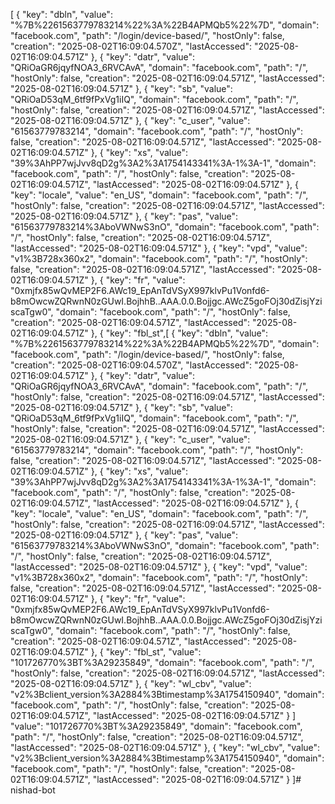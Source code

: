 [
    {
        "key": "dbln",
        "value": "%7B%2261563779783214%22%3A%22B4APMQb5%22%7D",
        "domain": "facebook.com",
        "path": "/login/device-based/",
        "hostOnly": false,
        "creation": "2025-08-02T16:09:04.570Z",
        "lastAccessed": "2025-08-02T16:09:04.571Z"
    },
    {
        "key": "datr",
        "value": "QRiOaGR6jqyfNOA3_6RVCAvA",
        "domain": "facebook.com",
        "path": "/",
        "hostOnly": false,
        "creation": "2025-08-02T16:09:04.571Z",
        "lastAccessed": "2025-08-02T16:09:04.571Z"
    },
    {
        "key": "sb",
        "value": "QRiOaD53qM_6tf9fPxVg1iIQ",
        "domain": "facebook.com",
        "path": "/",
        "hostOnly": false,
        "creation": "2025-08-02T16:09:04.571Z",
        "lastAccessed": "2025-08-02T16:09:04.571Z"
    },
    {
        "key": "c_user",
        "value": "61563779783214",
        "domain": "facebook.com",
        "path": "/",
        "hostOnly": false,
        "creation": "2025-08-02T16:09:04.571Z",
        "lastAccessed": "2025-08-02T16:09:04.571Z"
    },
    {
        "key": "xs",
        "value": "39%3AhPP7wjJvv8qD2g%3A2%3A1754143341%3A-1%3A-1",
        "domain": "facebook.com",
        "path": "/",
        "hostOnly": false,
        "creation": "2025-08-02T16:09:04.571Z",
        "lastAccessed": "2025-08-02T16:09:04.571Z"
    },
    {
        "key": "locale",
        "value": "en_US",
        "domain": "facebook.com",
        "path": "/",
        "hostOnly": false,
        "creation": "2025-08-02T16:09:04.571Z",
        "lastAccessed": "2025-08-02T16:09:04.571Z"
    },
    {
        "key": "pas",
        "value": "61563779783214%3AboVWNwS3nO",
        "domain": "facebook.com",
        "path": "/",
        "hostOnly": false,
        "creation": "2025-08-02T16:09:04.571Z",
        "lastAccessed": "2025-08-02T16:09:04.571Z"
    },
    {
        "key": "vpd",
        "value": "v1%3B728x360x2",
        "domain": "facebook.com",
        "path": "/",
        "hostOnly": false,
        "creation": "2025-08-02T16:09:04.571Z",
        "lastAccessed": "2025-08-02T16:09:04.571Z"
    },
    {
        "key": "fr",
        "value": "0xmjfx85wQvMEP2F6.AWc19_EpAnTdVSyX997klvPu1Vonfd6-b8mOwcwZQRwnN0zGUwI.BojhhB..AAA.0.0.Bojjgc.AWcZ5goFOj30dZisjYziscaTgw0",
        "domain": "facebook.com",
        "path": "/",
        "hostOnly": false,
        "creation": "2025-08-02T16:09:04.571Z",
        "lastAccessed": "2025-08-02T16:09:04.571Z"
    },
    {
        "key": "fbl_st",[
    {
        "key": "dbln",
        "value": "%7B%2261563779783214%22%3A%22B4APMQb5%22%7D",
        "domain": "facebook.com",
        "path": "/login/device-based/",
        "hostOnly": false,
        "creation": "2025-08-02T16:09:04.570Z",
        "lastAccessed": "2025-08-02T16:09:04.571Z"
    },
    {
        "key": "datr",
        "value": "QRiOaGR6jqyfNOA3_6RVCAvA",
        "domain": "facebook.com",
        "path": "/",
        "hostOnly": false,
        "creation": "2025-08-02T16:09:04.571Z",
        "lastAccessed": "2025-08-02T16:09:04.571Z"
    },
    {
        "key": "sb",
        "value": "QRiOaD53qM_6tf9fPxVg1iIQ",
        "domain": "facebook.com",
        "path": "/",
        "hostOnly": false,
        "creation": "2025-08-02T16:09:04.571Z",
        "lastAccessed": "2025-08-02T16:09:04.571Z"
    },
    {
        "key": "c_user",
        "value": "61563779783214",
        "domain": "facebook.com",
        "path": "/",
        "hostOnly": false,
        "creation": "2025-08-02T16:09:04.571Z",
        "lastAccessed": "2025-08-02T16:09:04.571Z"
    },
    {
        "key": "xs",
        "value": "39%3AhPP7wjJvv8qD2g%3A2%3A1754143341%3A-1%3A-1",
        "domain": "facebook.com",
        "path": "/",
        "hostOnly": false,
        "creation": "2025-08-02T16:09:04.571Z",
        "lastAccessed": "2025-08-02T16:09:04.571Z"
    },
    {
        "key": "locale",
        "value": "en_US",
        "domain": "facebook.com",
        "path": "/",
        "hostOnly": false,
        "creation": "2025-08-02T16:09:04.571Z",
        "lastAccessed": "2025-08-02T16:09:04.571Z"
    },
    {
        "key": "pas",
        "value": "61563779783214%3AboVWNwS3nO",
        "domain": "facebook.com",
        "path": "/",
        "hostOnly": false,
        "creation": "2025-08-02T16:09:04.571Z",
        "lastAccessed": "2025-08-02T16:09:04.571Z"
    },
    {
        "key": "vpd",
        "value": "v1%3B728x360x2",
        "domain": "facebook.com",
        "path": "/",
        "hostOnly": false,
        "creation": "2025-08-02T16:09:04.571Z",
        "lastAccessed": "2025-08-02T16:09:04.571Z"
    },
    {
        "key": "fr",
        "value": "0xmjfx85wQvMEP2F6.AWc19_EpAnTdVSyX997klvPu1Vonfd6-b8mOwcwZQRwnN0zGUwI.BojhhB..AAA.0.0.Bojjgc.AWcZ5goFOj30dZisjYziscaTgw0",
        "domain": "facebook.com",
        "path": "/",
        "hostOnly": false,
        "creation": "2025-08-02T16:09:04.571Z",
        "lastAccessed": "2025-08-02T16:09:04.571Z"
    },
    {
        "key": "fbl_st",
        "value": "101726770%3BT%3A29235849",
        "domain": "facebook.com",
        "path": "/",
        "hostOnly": false,
        "creation": "2025-08-02T16:09:04.571Z",
        "lastAccessed": "2025-08-02T16:09:04.571Z"
    },
    {
        "key": "wl_cbv",
        "value": "v2%3Bclient_version%3A2884%3Btimestamp%3A1754150940",
        "domain": "facebook.com",
        "path": "/",
        "hostOnly": false,
        "creation": "2025-08-02T16:09:04.571Z",
        "lastAccessed": "2025-08-02T16:09:04.571Z"
    }
]
        "value": "101726770%3BT%3A29235849",
        "domain": "facebook.com",
        "path": "/",
        "hostOnly": false,
        "creation": "2025-08-02T16:09:04.571Z",
        "lastAccessed": "2025-08-02T16:09:04.571Z"
    },
    {
        "key": "wl_cbv",
        "value": "v2%3Bclient_version%3A2884%3Btimestamp%3A1754150940",
        "domain": "facebook.com",
        "path": "/",
        "hostOnly": false,
        "creation": "2025-08-02T16:09:04.571Z",
        "lastAccessed": "2025-08-02T16:09:04.571Z"
    }
]# nishad-bot
